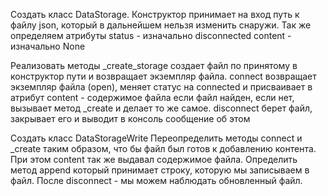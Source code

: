 Создать класс DataStorage. 
Конструктор принимает на вход путь к файлу json, который в дальнейшем нельзя изменить снаружи. 
Так же определяем атрибуты 
status - изначально disconnected
content - изначально None

Реализовать методы
_create_storage создает файл по принятому в конструктор пути и возвращает экземпляр файла.
connect возвращает экземпляр файла (open), меняет статус на connected и присваивает в атрибут content - содержимое файла если файл найден, если нет, вызывает метод _create и делает то же самое.
disconnect берет файл, закрывает его и выводит в консоль сообщение об этом

Создать класс DataStorageWrite
Переопределить методы connect и _create таким образом, что бы файл был готов к добавлению контента. При этом content так же выдавал содержимое файла.
Определить метод append который принимает строку, которую мы записываем в файл. После disconnect - мы можем наблюдать обновленный файл.

